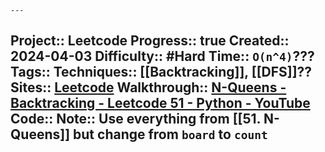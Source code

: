 	---
Project:: Leetcode
Progress:: true
Created:: 2024-04-03
Difficulty:: #Hard 
Time:: `O(n^4)`???
Tags:: 
Techniques:: [[Backtracking]], [[DFS]]??
Sites:: [Leetcode](https://leetcode.com/problems/n-queens-ii/description/)
Walkthrough:: [N-Queens - Backtracking - Leetcode 51 - Python - YouTube](www.youtube.com/watch?v=Ph95IHmRp5M)
Code:: 
Note:: Use everything from [[51. N-Queens]] but change from `board` to `count`
---
